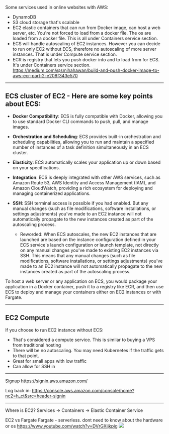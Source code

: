 
Some services used in online websites with AWS:
- DynamoDB
- S3 cloud storage that's scalable
- EC2 elastic containers that can run from Docker image, can host a web server, etc. You're not forced to load from a docker file. The os are loaded from a docker file. This is all under Containers service section.
- ECS will handle autoscaling of EC2 instances. However you can decide to run only EC2 without ECS, therefore no autoscaling of more server instances. That is under Compute service section.
- ECR is registry that lets you push docker into and to load from for ECS. It's under Containers service section.
  https://medium.com/@smihahawan/build-and-push-docker-image-to-aws-ecr-part-2-e208f343e570

---

## ECS cluster of EC2 - Here are some key points about ECS:

- **Docker Compatibility**: ECS is fully compatible with Docker, allowing you to use standard Docker CLI commands to push, pull, and manage images.
    
- **Orchestration and Scheduling**: ECS provides built-in orchestration and scheduling capabilities, allowing you to run and maintain a specified number of instances of a task definition simultaneously in an ECS cluster.
    
- **Elasticity**: ECS automatically scales your application up or down based on your specifications.
    
- **Integration**: ECS is deeply integrated with other AWS services, such as Amazon Route 53, AWS Identity and Access Management (IAM), and Amazon CloudWatch, providing a rich ecosystem for deploying and managing containerized applications.
  
- **SSH**: SSH terminal access is possible if you had enabled. But any manual changes (such as file modifications, software installations, or settings adjustments) you've made to an EC2 instance will not automatically propagate to the new instances created as part of the autoscaling process.
	- Reworded: When ECS autoscales, the new EC2 instances that are launched are based on the instance configuration defined in your ECS service's launch configuration or launch template, not directly on any manual changes you've made to existing EC2 instances via SSH. This means that any manual changes (such as file modifications, software installations, or settings adjustments) you've made to an EC2 instance will not automatically propagate to the new instances created as part of the autoscaling process.
    

To host a web server or any application on ECS, you would package your application in a Docker container, push it to a registry like ECR, and then use ECS to deploy and manage your containers either on EC2 instances or with Fargate.


---

## EC2 Compute
If you choose to run EC2 instance without ECS:
- That's considered a compute service. This is similar to buying a VPS from traditional hosting
- There will be no autoscaling. You may need Kubernetes if the traffic gets to that point.
- Great for small apps with low traffic
- Can allow for SSH in


---

Signup
https://signin.aws.amazon.com/

Log back in:
https://console.aws.amazon.com/console/home?nc2=h_ct&src=header-signin

---

Where is EC2?
Services -> Containers -> Elastic Container Service

EC2 vs Fargate
Fargate - serverless. dont need to know about the hardware or os
https://www.youtube.com/watch?v=DVrGXjjkpig
![](kokZ6ka.png)
